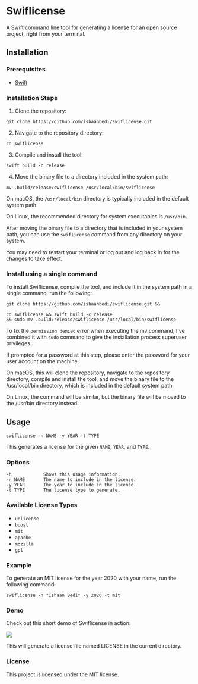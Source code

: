 # Swiflicense

A Swift command line tool for generating a license for an open source project, right from your terminal.

## Installation

### Prerequisites
- [Swift](https://www.swift.org/download/)

### Installation Steps
1. Clone the repository:

```
git clone https://github.com/ishaanbedi/swiflicense.git
```

2. Navigate to the repository directory:

```
cd swiflicense
```

3. Compile and install the tool:
```
swift build -c release
```
4. Move the binary file to a directory included in the system path:
```
mv .build/release/swiflicense /usr/local/bin/swiflicense
```

On macOS, the `/usr/local/bin` directory is typically included in the default system path. 

On Linux, the recommended directory for system executables is `/usr/bin`.

After moving the binary file to a directory that is included in your system path, you can use the `swiflicense` command from any directory on your system. 

You may need to restart your terminal or log out and log back in for the changes to take effect.

### Install using a single command
To install Swiflicense, compile the tool, and include it in the system path in a single command, run the following:

```
git clone https://github.com/ishaanbedi/swiflicense.git && 

cd swiflicense && swift build -c release
&& sudo mv .build/release/swiflicense /usr/local/bin/swiflicense
```
To fix the `permission denied` error when executing the mv command, I've combined it with `sudo` command to give the installation process superuser privileges. 

If prompted for a password at this step, please enter the password for your user account on the machine.

On macOS, this will clone the repository, navigate to the repository directory, compile and install the tool, and move the binary file to the /usr/local/bin directory, which is included in the default system path.

On Linux, the command will be similar, but the binary file will be moved to the /usr/bin directory instead.


## Usage

```
swiflicense -n NAME -y YEAR -t TYPE
```

This generates a license for the given `NAME`, `YEAR`, and `TYPE`.

### Options

```
-h            Shows this usage information.
-n NAME       The name to include in the license.
-y YEAR       The year to include in the license.
-t TYPE       The license type to generate.
```

### Available License Types
- `unlicense`
- `boost`
- `mit`
- `apache`
- `mozilla`
- `gpl`

### Example
To generate an MIT license for the year 2020 with your name, run the following command:

```
swiflicense -n "Ishaan Bedi" -y 2020 -t mit
```

### Demo
Check out this short demo of Swiflicense in action:

<img src="https://kcldtzblfykiwwltfouv.supabase.co/storage/v1/object/public/github-gif/swiflicense_demo.gif"/>



This will generate a license file named LICENSE in the current directory.

### License
This project is licensed under the MIT license.
